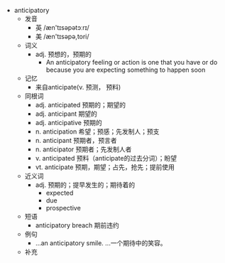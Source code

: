 - anticipatory
  - 发音
    - 英 /æn'tɪsəpətɔːrɪ/
    - 美 /æn'tɪsəpə,tori/
  - 词义
    - adj. 预想的，预期的
      - An anticipatory feeling or action is one that you have or do because you are expecting something to happen soon
  - 记忆
    - 来自anticipate(v. 预测， 预料)
  - 同根词
    - adj. anticipated 预期的；期望的
    - adj. anticipant 期望的
    - adj. anticipative 预期的
    - n. anticipation 希望；预感；先发制人；预支
    - n. anticipant 预期者，预言者
    - n. anticipator 预期者；先发制人者
    - v. anticipated 预料（anticipate的过去分词）；盼望
    - vt. anticipate 预期，期望；占先，抢先；提前使用
  - 近义词
    - adj. 预期的；提早发生的；期待着的
      - expected
      - due
      - prospective
  - 短语
    - anticipatory breach 期前违约
  - 例句
    - ...an anticipatory smile. ...一个期待中的笑容。
  - 补充
